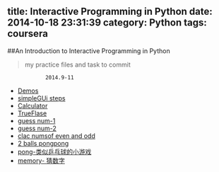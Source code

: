 title: Interactive Programming in Python
date: 2014-10-18 23:31:39
category: Python
tags: coursera
---

##An Introduction to Interactive Programming in Python

>my practice files and task to commit
                
                2014.9-11

* [Demos](http://www.codeskulptor.org/demos.html#tabs-Hall-of-Fame)
* [simpleGUi steps](http://www.codeskulptor.org/#user38_tO5waWrDHP_0.py)
* [Calculator](http://www.codeskulptor.org/#examples-input_fields.py)
* [TrueFlase](http://www.codeskulptor.org/#user38_RaWTatNpzt_0.py)
* [guess num-1](www.codeskulptor.org/#user38_BQ2gVtBF7bfJtum.pys)
* [guess num-2](http://www.codeskulptor.org/#user38_RSUXgikPyJ_0.py)
* [clac numsof even and odd](http://www.codeskulptor.org/#user38_Jarh1oJhWE_0.py)
* [2 balls pongpong](http://www.codeskulptor.org/#user38_4g39CB4aEI_0.py)
* [pong-类似乒乓球的小游戏](http://www.codeskulptor.org/#user38_n5v98gWnB0_1.py)
* [memory- 猜数字](http://www.codeskulptor.org/#user38_qttYQTpBEi_0.py)

